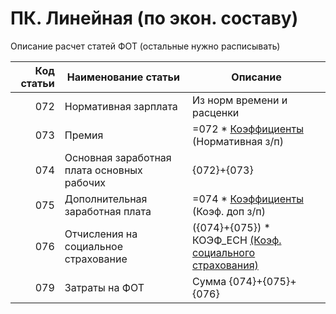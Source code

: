 # ПК. Линейная (по экон. составу)

Описание расчет статей ФОТ (остальные нужно расписывать)

| Код статьи | Наименование статьи                        | Описание                                                                                          |
| ---------: | ------------------------------------------ | ------------------------------------------------------------------------------------------------- |
|        072 | Нормативная зарплата                       | Из норм времени и расценки                                                                        |
|        073 | Премия                                     | =072 \* [Коэффициенты](../koefficienty-dlya-kalkulyacii.md) (Нормативная з/п)                     |
|        074 | Основная заработная плата основных рабочих | {072}+{073}                                                                                       |
|        075 | Дополнительная заработная плата            | =074 \* [Коэффициенты ](../koefficienty-dlya-kalkulyacii.md)(Коэф. доп з/п)                       |
|        076 | Отчисления на социальное страхование       | ({074}+{075}) \* КОЭФ\_ЕСН [(Коэф. социального страхования)](../koefficienty-dlya-kalkulyacii.md) |
|        079 | Затраты на ФОТ                             | Сумма {074}+{075}+{076}                                                                           |
